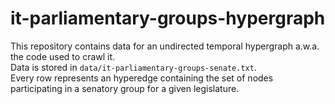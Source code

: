 # it-parliamentary-groups-hypergraph
This repository contains data for an undirected temporal hypergraph a.w.a. the code used to crawl it.
<br>Data is stored in <code>data/it-parliamentary-groups-senate.txt</code>.<br> Every row represents an hyperedge containing the set of nodes participating in a senatory group for a given legislature. 
